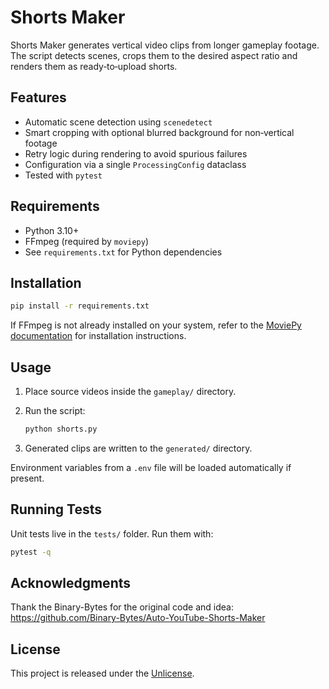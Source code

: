 # Shorts Maker

Shorts Maker generates vertical video clips from longer gameplay footage. The
script detects scenes, crops them to the desired aspect ratio and renders them
as ready‑to‑upload shorts.

## Features

- Automatic scene detection using `scenedetect`
- Smart cropping with optional blurred background for non‑vertical footage
- Retry logic during rendering to avoid spurious failures
- Configuration via a single `ProcessingConfig` dataclass
- Tested with `pytest`

## Requirements

- Python 3.10+
- FFmpeg (required by `moviepy`)
- See `requirements.txt` for Python dependencies

## Installation

```bash
pip install -r requirements.txt
```

If FFmpeg is not already installed on your system, refer to the
[MoviePy documentation](https://zulko.github.io/moviepy/install.html) for
installation instructions.

## Usage

1. Place source videos inside the `gameplay/` directory.
2. Run the script:

   ```bash
   python shorts.py
   ```

3. Generated clips are written to the `generated/` directory.

Environment variables from a `.env` file will be loaded automatically if
present.

## Running Tests

Unit tests live in the `tests/` folder. Run them with:

```bash
pytest -q
```

## Acknowledgments

Thank the Binary-Bytes for the original code and idea: https://github.com/Binary-Bytes/Auto-YouTube-Shorts-Maker

## License

This project is released under the [Unlicense](LICENSE).
